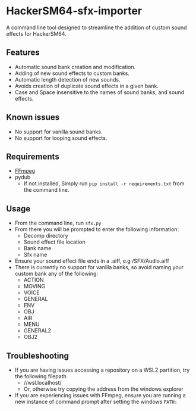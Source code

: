 # HackerSM64-sfx-importer
A command line tool designed to streamline the addition of custom sound effects for HackerSM64.

## Features
- Automatic sound bank creation and modification.
- Adding of new sound effects to custom banks.
- Automatic length detection of new sounds.
- Avoids creation of duplicate sound effects in a given bank.
- Case and Space insensitive to the names of sound banks, and sound effects.

## Known issues
- No support for vanilla sound banks.
- No support for looping sound effects.

## Requirements
- [FFmpeg](https://www.gyan.dev/ffmpeg/builds/)
- pydub
    - If not installed, Simply run `pip install -r requirements.txt` from the command line.

## Usage
- From the command line, run `sfx.py`
- From there you will be prompted to enter the following information:
    - Decomp directory
    - Sound effect file location
    - Bank name
    - Sfx name
- Ensure your sound effect file ends in a .aiff, e.g /SFX/Audio.aiff
- There is currently no support for vanilla banks, so avoid naming your custom bank any of the following:
    - ACTION
    - MOVING
    - VOICE
    - GENERAL
    - ENV
    - OBJ
    - AIR
    - MENU
    - GENERAL2
    - OBJ2

## Troubleshooting
- If you are having issues accessing a repository on a WSL2 partition, try the following filepath
    - //wsl.localhost/
    - Or, otherwise try copying the address from the windows explorer
- If you are experiencing issues with FFmpeg, ensure you are running a new instance of command prompt after setting the windows `PATH:`
